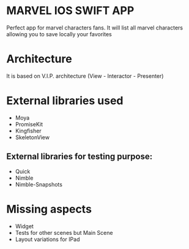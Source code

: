 # MARVEL IOS SWIFT APP

Perfect app for marvel characters fans. It will list all marvel characters allowing you to save locally your favorites

# Architecture

It is based on V.I.P. architecture (View - Interactor - Presenter)

# External libraries used

* Moya 
* PromiseKit
* Kingfisher
* SkeletonView

## External libraries for testing purpose:

* Quick
* Nimble
* Nimble-Snapshots


# Missing aspects

* Widget 
* Tests for other scenes but Main Scene
* Layout variations for IPad 
